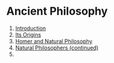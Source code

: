 # Ancient Philosophy

1. [Introduction](introduction) <br>
2. [Its Origins]() <br>
3. [Homer and Natural Philosophy](homer) <br>
4. [Natural Philosophers (continued)](philosophers) <br>
5. []()
